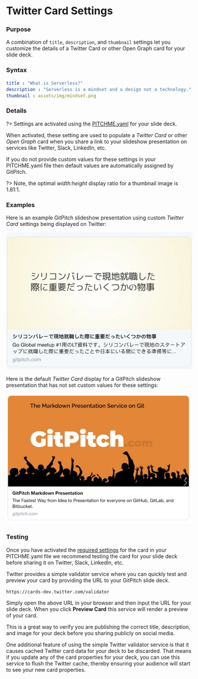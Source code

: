 # Twitter Card Settings

### Purpose

A combination of `title`, `description`, and `thumbnail` settings let you customize the details of a Twitter Card or other Open Graph card for your slide deck.

### Syntax

```yaml
title : "What is Serverless?"
description : "Serverless is a mindset and a design not a technology."
thumbnail : assets/img/mindset.png
```
### Details

?> Settings are activated using the [PITCHME.yaml](/conventions/pitchme-yaml.md) for your slide deck.

When activated, these setting are used to populate a *Twitter Card* or other *Open Graph* card when you share a link to your slideshow presentation on services like Twitter, Slack, LinkedIn, etc.

If you do not provide custom values for these settings in your PITCHME.yaml file then default values are automatically assigned by GitPitch.

?> Note, the optimal *width:height* display ratio for a thumbnail image is 1.81:1.

### Examples

Here is an example GitPitch slideshow presentation using custom *Twitter Card* settings being displayed on Twitter:

![Twitter Card Example](../_images/twitter-card-example.png)

Here is the default *Twitter Card* display for a GitPitch slideshow presentation that has not set custom values for these settings:

![Twitter Card Default](../_images/twitter-card-default.png)

### Testing

Once you have activated the [required settings](#purpose) for the card in your PITCHME.yaml file we recommend testing the card for your slide deck before sharing it on Twitter, Slack, LinkedIn, etc.

Twitter provides a simple validator service where you can quickly test and preview your card by providing the URL to your GitPitch slide deck.

```text
https://cards-dev.twitter.com/validator
```

Simply open the above URL in your browser and then input the URL for your slide deck. When you click **Preview Card** this service will render a preview of your card.

This is a great way to verify you are publishing the correct title, description, and image for your deck before you sharing publicly on social media.

One additional feature of using the simple Twitter validator service is that it causes cached Twitter card data for your deck to be discarded. That means if you update any of the card properties for your deck, you can use this service to flush the Twitter cache, thereby ensuring your audience will start to see your new card properties.
